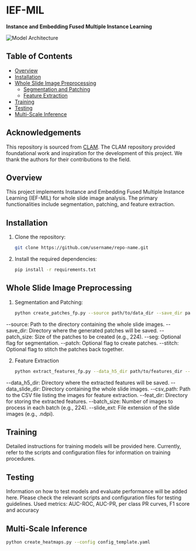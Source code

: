 # IEF-MIL
**Instance and Embedding Fused Multiple Instance Learning**

![Model Architecture](docs/mamo3.png)

## Table of Contents
- [Overview](#overview)
- [Installation](#installation)
- [Whole Slide Image Preprocessing](#usage)
  - [Segmentation and Patching](#segmentation-and-patching)
  - [Feature Extraction](#feature-extraction)
- [Training](#training)
- [Testing](#testing)
- [Multi-Scale Inference](#multi-scale-inference)

## Acknowledgements
This repository is sourced from [CLAM](https://github.com/mahmoodlab/CLAM). The CLAM repository provided foundational work and inspiration for the development of this project. We thank the authors for their contributions to the field.

## Overview
This project implements Instance and Embedding Fused Multiple Instance Learning (IEF-MIL) for whole slide image analysis. The primary functionalities include segmentation, patching, and feature extraction.

## Installation

1. Clone the repository:
   ```bash
   git clone https://github.com/username/repo-name.git

2. Install the required dependencies:
   ```bash
   pip install -r requirements.txt

## Whole Slide Image Preprocessing

1. Segmentation and Patching:
   ```bash
   python create_patches_fp.py --source path/to/data_dir --save_dir path/to/save_dir --patch_size 224 --seg --patch --stitch

--source: Path to the directory containing the whole slide images.
--save_dir: Directory where the generated patches will be saved.
--patch_size: Size of the patches to be created (e.g., 224).
--seg: Optional flag for segmentation.
--patch: Optional flag to create patches.
--stitch: Optional flag to stitch the patches back together.

2. Feature Extraction
   ```bash
   python extract_features_fp.py --data_h5_dir path/to/features_dir --data_slide_dir path/to/data_dir --csv_path path/to/features_dir/process_list_autogen.csv --feat_dir path/to/features_dir --batch_size 224 --slide_ext .ndpi

--data_h5_dir: Directory where the extracted features will be saved.
--data_slide_dir: Directory containing the whole slide images.
--csv_path: Path to the CSV file listing the images for feature extraction.
--feat_dir: Directory for storing the extracted features.
--batch_size: Number of images to process in each batch (e.g., 224).
--slide_ext: File extension of the slide images (e.g., .ndpi).

## Training
Detailed instructions for training models will be provided here. Currently, refer to the scripts and configuration files for information on training procedures.

## Testing
Information on how to test models and evaluate performance will be added here. Please check the relevant scripts and configuration files for testing guidelines.
Used metrics: AUC-ROC, AUC-PR, per class PR curves, F1 score and accuracy

## Multi-Scale Inference
```bash
python create_heatmaps.py --config config_template.yaml
